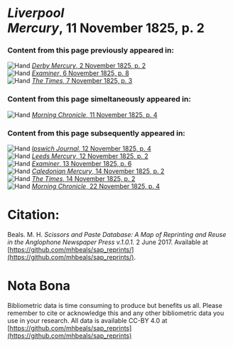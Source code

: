 # *Liverpool Mercury*, 11 November 1825, p. 2  
  
### Content from this page previously appeared in:  
![Hand](http://scissorsandpaste.net/wp-content/uploads/2017/06/smallhandpointer.png) [*Derby Mercury*, 2 November 1825, p. 2](https://mhbeals.github.io/sap_html/Derby-Mercury/Derby-Mercury-2-November-1825-p-2)  
![Hand](http://scissorsandpaste.net/wp-content/uploads/2017/06/smallhandpointer.png) [*Examiner*, 6 November 1825, p. 8](https://mhbeals.github.io/sap_html/Examiner/Examiner-6-November-1825-p-8)  
![Hand](http://scissorsandpaste.net/wp-content/uploads/2017/06/smallhandpointer.png) [*The Times*, 7 November 1825, p. 3](https://mhbeals.github.io/sap_html/The-Times/The-Times-7-November-1825-p-3)  
  
### Content from this page simeltaneously appeared in:  
![Hand](http://scissorsandpaste.net/wp-content/uploads/2017/06/smallhandpointer.png) [*Morning Chronicle*, 11 November 1825, p. 4](https://mhbeals.github.io/sap_html/Morning-Chronicle/Morning-Chronicle-11-November-1825-p-4)  
  
### Content from this page subsequently appeared in:  
![Hand](http://scissorsandpaste.net/wp-content/uploads/2017/06/smallhandpointer.png) [*Ipswich Journal*, 12 November 1825, p. 4](https://mhbeals.github.io/sap_html/Ipswich-Journal/Ipswich-Journal-12-November-1825-p-4)  
![Hand](http://scissorsandpaste.net/wp-content/uploads/2017/06/smallhandpointer.png) [*Leeds Mercury*, 12 November 1825, p. 2](https://mhbeals.github.io/sap_html/Leeds-Mercury/Leeds-Mercury-12-November-1825-p-2)  
![Hand](http://scissorsandpaste.net/wp-content/uploads/2017/06/smallhandpointer.png) [*Examiner*, 13 November 1825, p. 6](https://mhbeals.github.io/sap_html/Examiner/Examiner-13-November-1825-p-6)  
![Hand](http://scissorsandpaste.net/wp-content/uploads/2017/06/smallhandpointer.png) [*Caledonian Mercury*, 14 November 1825, p. 2](https://mhbeals.github.io/sap_html/Caledonian-Mercury/Caledonian-Mercury-14-November-1825-p-2)  
![Hand](http://scissorsandpaste.net/wp-content/uploads/2017/06/smallhandpointer.png) [*The Times*, 14 November 1825, p. 2](https://mhbeals.github.io/sap_html/The-Times/The-Times-14-November-1825-p-2)  
![Hand](http://scissorsandpaste.net/wp-content/uploads/2017/06/smallhandpointer.png) [*Morning Chronicle*, 22 November 1825, p. 4](https://mhbeals.github.io/sap_html/Morning-Chronicle/Morning-Chronicle-22-November-1825-p-4)  


# Citation: 

Beals. M. H. *Scissors and Paste Database: A Map of Reprinting and Reuse in the Anglophone Newspaper Press v.1.0.1.* 2 June 2017. Available at [https://github.com/mhbeals/sap_reprints/](https://github.com/mhbeals/sap_reprints/). 

# Nota Bona

Bibliometric data is time consuming to produce but benefits us all. Please remember to cite or acknowledge this and any other bibliometric data you use in your research. All data is available CC-BY 4.0 at [https://github.com/mhbeals/sap_reprints](https://github.com/mhbeals/sap_reprints)